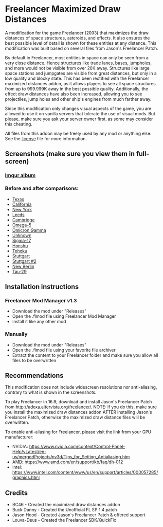# Freelancer Maximized Draw Distances
A modification for the game Freelancer (2003) that maximizes the draw distances of space structures, asteroids, and effects. It also ensures the best possible level of detail is shown for these entities at any distance. This modification was built based on several files from Jason's Freelancer Patch.

By default in Freelancer, most entities in space can only be seen from a very close distance. Hence structures like trade lanes, bases, jumpholes, and more would not be visible from over 20K away. Structures like large space stations and jumpgates are visible from great distances, but only in a low quality and blocky state. This has been rectified with the Freelancer maximized distances addon, as it allows players to see all space structures from up to 999.999K away in the best possible quality. Additionally, the effect draw distances have also been increased, allowing you to see projectiles, jump holes and other ship's engines from much farther away.

Since this modification only changes visual aspects of the game, you are allowed to use it on vanilla servers that tolerate the use of visual mods. But please, make sure you ask your server owner first, as some may consider this cheating.

All files from this addon may be freely used by any mod or anything else. See the [license](https://github.com/BC46/freelancer-maximized-draw-distances/blob/main/license) file for more information.

## Screenshots (make sure you view them in full-screen)
### [Imgur album](https://imgur.com/a/QBIFulQ)

### Before and after comparisons:
* [Texas](https://imgsli.com/NTk2MTI)
* [California](https://imgsli.com/NTk1OTM)
* [New York](https://imgsli.com/NTk1OTc)
* [Leeds](https://imgsli.com/NTk1OTg)
* [Cambridge](https://imgsli.com/NTk1OTk)
* [Omega-5](https://imgsli.com/NTk2MDA)
* [Omicron Gamma](https://imgsli.com/NTk2MDI)
* [Unknown](https://imgsli.com/NTk2ODQ)
* [Sigma-17](https://imgsli.com/NTk2MDQ)
* [Honshu](https://imgsli.com/NTk2MDU)
* [Tohoku](https://imgsli.com/NTk2MDY)
* [Stuttgart](https://imgsli.com/NTk2MDc)
* [Stuttgart #2](https://imgsli.com/NTk2ODY)
* [New Berlin](https://imgsli.com/NTk2ODU)
* [Tau-29](https://imgsli.com/NTk2MTA)


## Installation instructions
### Freelancer Mod Manager v1.3
* Download the mod under "Releases"
* Open the .flmod file using Freelancer Mod Manager
* Install it like any other mod

### Manually
* Download the mod under "Releases"
* Open the .flmod file using your favorite file archiver
* Extract the content to your Freelancer folder and make sure you allow all files to be overwritten


## Recommendations 
This modification does not include widescreen resolutions nor anti-aliasing, contrary to what is shown in the screenshots.

To play Freelancer in 16:9, download and install Jason's Freelancer Patch from http://adoxa.altervista.org/freelancer/. NOTE: If you do this, make sure you install the maximized draw distances addon AFTER installing Jason's Freelancer Patch, otherwise the maximized draw distance files will be overwritten.

To enable anti-aliasing for Freelancer, please visit the link from your GPU manufacturer:
* NVIDIA: https://www.nvidia.com/content/Control-Panel-Help/vLatest/en-us/mergedProjects/nv3d/Tips_for_Setting_Antialiasing.htm
* AMD: https://www.amd.com/en/support/kb/faq/dh-012
* Intel: https://www.intel.com/content/www/us/en/support/articles/000057285/graphics.html


## Credits
* BC46 - Created the maximized draw distances addon
* Buck Danny - Created the Unofficial FL SP 1.4 patch
* Jason Hood - Created Jason's Freelancer Patch & offered support
* Louva-Deus - Created the Freelancer SDK/QuickFix
